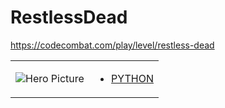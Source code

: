 # RestlessDead 

https://codecombat.com/play/level/restless-dead
<table>
<tr>
<td>

![Hero Picture](hero.png?raw=true "Hero Picture")

</td>
<td>
<ul>
<li>

[PYTHON](RestlessDead.py)

</li>
</td>
</tr>
<table>